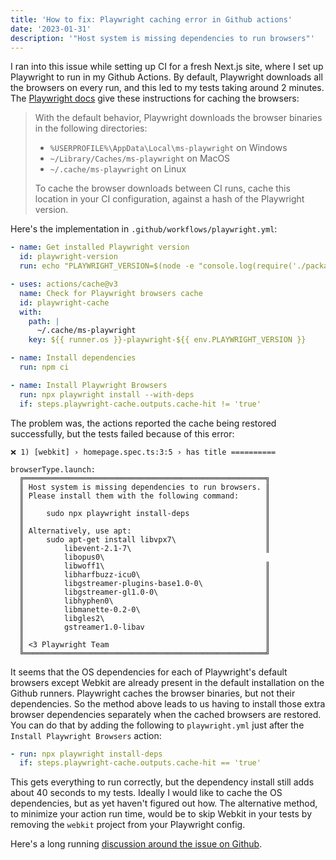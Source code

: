 ```yaml
---
title: 'How to fix: Playwright caching error in Github actions'
date: '2023-01-31'
description: '"Host system is missing dependencies to run browsers"'
---
```


I ran into this issue while setting up CI for a fresh Next.js site, where I set up Playwright to run in my Github Actions. By default, Playwright downloads all the browsers on every run, and this led to my tests taking around 2 minutes. The <a href="https://playwright.dev/docs/ci#caching-browsers" target="_blank" rel="noopener noreferrer">Playwright docs</a> give these instructions for caching the browsers:

> With the default behavior, Playwright downloads the browser binaries in the following directories:
>
> - `%USERPROFILE%\AppData\Local\ms-playwright` on Windows
> - `~/Library/Caches/ms-playwright` on MacOS
> - `~/.cache/ms-playwright` on Linux
>
> To cache the browser downloads between CI runs, cache this location in your CI configuration, against a hash of the Playwright version.

Here's the implementation in `.github/workflows/playwright.yml`:

```yaml
- name: Get installed Playwright version
  id: playwright-version
  run: echo "PLAYWRIGHT_VERSION=$(node -e "console.log(require('./package-lock.json').dependencies['@playwright/test'].version)")" >> $GITHUB_ENV

- uses: actions/cache@v3
  name: Check for Playwright browsers cache
  id: playwright-cache
  with:
    path: |
      ~/.cache/ms-playwright
    key: ${{ runner.os }}-playwright-${{ env.PLAYWRIGHT_VERSION }}

- name: Install dependencies
  run: npm ci

- name: Install Playwright Browsers
  run: npx playwright install --with-deps
  if: steps.playwright-cache.outputs.cache-hit != 'true'
```

The problem was, the actions reported the cache being restored successfully, but the tests failed because of this error:

```
❌ 1) [webkit] › homepage.spec.ts:3:5 › has title ==========

browserType.launch:
  ╔══════════════════════════════════════════════════════╗
  ║ Host system is missing dependencies to run browsers. ║
  ║ Please install them with the following command:      ║
  ║                                                      ║
  ║     sudo npx playwright install-deps                 ║
  ║                                                      ║
  ║ Alternatively, use apt:                              ║
  ║     sudo apt-get install libvpx7\                    ║
  ║         libevent-2.1-7\                              ║
  ║         libopus0\
  ║         libwoff1\                                    ║
  ║         libharfbuzz-icu0\                            ║
  ║         libgstreamer-plugins-base1.0-0\              ║
  ║         libgstreamer-gl1.0-0\                        ║
  ║         libhyphen0\                                  ║
  ║         libmanette-0.2-0\                            ║
  ║         libgles2\                                    ║
  ║         gstreamer1.0-libav                           ║
  ║                                                      ║
  ║ <3 Playwright Team                                   ║
  ╚══════════════════════════════════════════════════════╝
```

It seems that the OS dependencies for each of Playwright's default browsers except Webkit are already present in the default installation on the Github runners. Playwright caches the browser binaries, but not their dependencies. So the method above leads to us having to install those extra browser dependencies separately when the cached browsers are restored. You can do that by adding the following to `playwright.yml` just after the `Install Playwright Browsers` action:

```yaml
- run: npx playwright install-deps
  if: steps.playwright-cache.outputs.cache-hit == 'true'
```

This gets everything to run correctly, but the dependency install still adds about 40 seconds to my tests. Ideally I would like to cache the OS dependencies, but as yet haven't figured out how. The alternative method, to minimize your action run time, would be to skip Webkit in your tests by removing the `webkit` project from your Playwright config.

Here's a long running <a href="https://github.com/microsoft/playwright/issues/7249" target="_blank" rel="noopener noreferrer">discussion around the issue on Github</a>.
